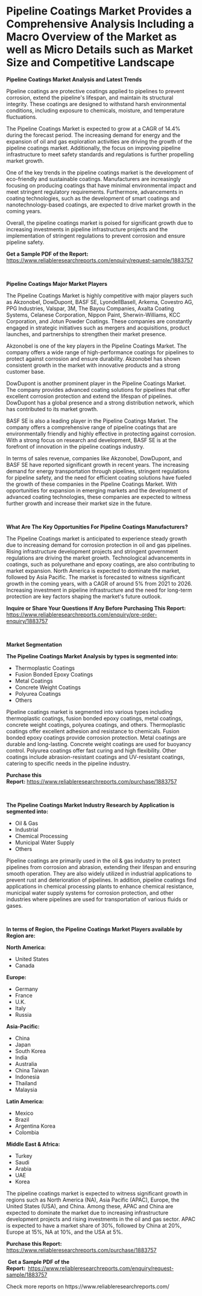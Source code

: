 <p><h1>Pipeline Coatings Market Provides a Comprehensive Analysis Including a Macro Overview of the Market as well as Micro Details such as Market Size and Competitive Landscape</h1></p><p><strong>Pipeline Coatings Market Analysis and Latest Trends</strong></p>
<p><p>Pipeline coatings are protective coatings applied to pipelines to prevent corrosion, extend the pipeline's lifespan, and maintain its structural integrity. These coatings are designed to withstand harsh environmental conditions, including exposure to chemicals, moisture, and temperature fluctuations.</p><p>The Pipeline Coatings Market is expected to grow at a CAGR of 14.4% during the forecast period. The increasing demand for energy and the expansion of oil and gas exploration activities are driving the growth of the pipeline coatings market. Additionally, the focus on improving pipeline infrastructure to meet safety standards and regulations is further propelling market growth.</p><p>One of the key trends in the pipeline coatings market is the development of eco-friendly and sustainable coatings. Manufacturers are increasingly focusing on producing coatings that have minimal environmental impact and meet stringent regulatory requirements. Furthermore, advancements in coating technologies, such as the development of smart coatings and nanotechnology-based coatings, are expected to drive market growth in the coming years.</p><p>Overall, the pipeline coatings market is poised for significant growth due to increasing investments in pipeline infrastructure projects and the implementation of stringent regulations to prevent corrosion and ensure pipeline safety.</p></p>
<p><strong>Get a Sample PDF of the Report:&nbsp;</strong> <a href="https://www.reliableresearchreports.com/enquiry/request-sample/1883757">https://www.reliableresearchreports.com/enquiry/request-sample/1883757</a></p>
<p>&nbsp;</p>
<p><strong>Pipeline Coatings Major Market Players</strong></p>
<p><p>The Pipeline Coatings Market is highly competitive with major players such as Akzonobel, DowDupont, BASF SE, LyondellBasell, Arkema, Covestro AG, PPG Industries, Valspar, 3M, The Bayou Companies, Axalta Coating Systems, Celanese Corporation, Nippon Paint, Sherwin-Williams, KCC Corporation, and Jotun Powder Coatings. These companies are constantly engaged in strategic initiatives such as mergers and acquisitions, product launches, and partnerships to strengthen their market presence.</p><p>Akzonobel is one of the key players in the Pipeline Coatings Market. The company offers a wide range of high-performance coatings for pipelines to protect against corrosion and ensure durability. Akzonobel has shown consistent growth in the market with innovative products and a strong customer base.</p><p>DowDupont is another prominent player in the Pipeline Coatings Market. The company provides advanced coating solutions for pipelines that offer excellent corrosion protection and extend the lifespan of pipelines. DowDupont has a global presence and a strong distribution network, which has contributed to its market growth.</p><p>BASF SE is also a leading player in the Pipeline Coatings Market. The company offers a comprehensive range of pipeline coatings that are environmentally friendly and highly effective in protecting against corrosion. With a strong focus on research and development, BASF SE is at the forefront of innovation in the pipeline coatings industry.</p><p>In terms of sales revenue, companies like Akzonobel, DowDupont, and BASF SE have reported significant growth in recent years. The increasing demand for energy transportation through pipelines, stringent regulations for pipeline safety, and the need for efficient coating solutions have fueled the growth of these companies in the Pipeline Coatings Market. With opportunities for expansion in emerging markets and the development of advanced coating technologies, these companies are expected to witness further growth and increase their market size in the future.</p></p>
<p>&nbsp;</p>
<p><strong>What Are The Key Opportunities For Pipeline Coatings Manufacturers?</strong></p>
<p><p>The Pipeline Coatings market is anticipated to experience steady growth due to increasing demand for corrosion protection in oil and gas pipelines. Rising infrastructure development projects and stringent government regulations are driving the market growth. Technological advancements in coatings, such as polyurethane and epoxy coatings, are also contributing to market expansion. North America is expected to dominate the market, followed by Asia Pacific. The market is forecasted to witness significant growth in the coming years, with a CAGR of around 5% from 2021 to 2026. Increasing investment in pipeline infrastructure and the need for long-term protection are key factors shaping the market's future outlook.</p></p>
<p><strong>Inquire or Share Your Questions If Any Before Purchasing This Report:</strong> <a href="https://www.reliableresearchreports.com/enquiry/pre-order-enquiry/1883757">https://www.reliableresearchreports.com/enquiry/pre-order-enquiry/1883757</a></p>
<p>&nbsp;</p>
<p><strong>Market Segmentation</strong></p>
<p><strong>The Pipeline Coatings Market Analysis by types is segmented into:</strong></p>
<p><ul><li>Thermoplastic Coatings</li><li>Fusion Bonded Epoxy Coatings</li><li>Metal Coatings</li><li>Concrete Weight Coatings</li><li>Polyurea Coatings</li><li>Others</li></ul></p>
<p><p>Pipeline coatings market is segmented into various types including thermoplastic coatings, fusion bonded epoxy coatings, metal coatings, concrete weight coatings, polyurea coatings, and others. Thermoplastic coatings offer excellent adhesion and resistance to chemicals. Fusion bonded epoxy coatings provide corrosion protection. Metal coatings are durable and long-lasting. Concrete weight coatings are used for buoyancy control. Polyurea coatings offer fast curing and high flexibility. Other coatings include abrasion-resistant coatings and UV-resistant coatings, catering to specific needs in the pipeline industry.</p></p>
<p><strong>Purchase this Report:&nbsp;</strong><a href="https://www.reliableresearchreports.com/purchase/1883757">https://www.reliableresearchreports.com/purchase/1883757</a></p>
<p>&nbsp;</p>
<p><strong>The Pipeline Coatings Market Industry Research by Application is segmented into:</strong></p>
<p><ul><li>Oil & Gas</li><li>Industrial</li><li>Chemical Processing</li><li>Municipal Water Supply</li><li>Others</li></ul></p>
<p><p>Pipeline coatings are primarily used in the oil & gas industry to protect pipelines from corrosion and abrasion, extending their lifespan and ensuring smooth operation. They are also widely utilized in industrial applications to prevent rust and deterioration of pipelines. In addition, pipeline coatings find applications in chemical processing plants to enhance chemical resistance, municipal water supply systems for corrosion protection, and other industries where pipelines are used for transportation of various fluids or gases.</p></p>
<p>&nbsp;</p>
<p><strong>In terms of Region, the Pipeline Coatings Market Players available by Region are:</strong></p>
<p>
    <p> <strong> North America: </strong>
        <ul>
            <li>United States</li>
            <li>Canada</li>
        </ul>
        </p> 
    <p> <strong> Europe: </strong>
        <ul>
            <li>Germany</li>
            <li>France</li>
            <li>U.K.</li>
            <li>Italy</li>
            <li>Russia</li>
        </ul>
        </p> 
    <p> <strong> Asia-Pacific: </strong>
        <ul>
            <li>China</li>
            <li>Japan</li>
            <li>South Korea</li>
            <li>India</li>
            <li>Australia</li>
            <li>China Taiwan</li>
            <li>Indonesia</li>
            <li>Thailand</li>
            <li>Malaysia</li>
        </ul>
        </p> 
    <p> <strong> Latin America: </strong>
        <ul>
            <li>Mexico</li>
            <li>Brazil</li>
            <li>Argentina Korea</li>
            <li>Colombia</li>
        </ul>
        </p> 
    <p> <strong> Middle East & Africa: </strong>
        <ul>
            <li>Turkey</li>
            <li>Saudi</li>
            <li>Arabia</li>
            <li>UAE</li>
            <li>Korea</li>
        </ul>
    </p>
    </p>
<p><p>The pipeline coatings market is expected to witness significant growth in regions such as North America (NA), Asia Pacific (APAC), Europe, the United States (USA), and China. Among these, APAC and China are expected to dominate the market due to increasing infrastructure development projects and rising investments in the oil and gas sector. APAC is expected to have a market share of 30%, followed by China at 20%, Europe at 15%, NA at 10%, and the USA at 5%.</p></p>
<p><strong>Purchase this Report: </strong><a href="https://www.reliableresearchreports.com/purchase/1883757">https://www.reliableresearchreports.com/purchase/1883757</a></p>
<p>&nbsp;<strong>Get a Sample PDF of the Report:&nbsp;&nbsp;</strong><a href="https://www.reliableresearchreports.com/enquiry/request-sample/1883757">https://www.reliableresearchreports.com/enquiry/request-sample/1883757</a></p>
<p><strong></strong></p>
<p>Check more reports on https://www.reliableresearchreports.com/</p>